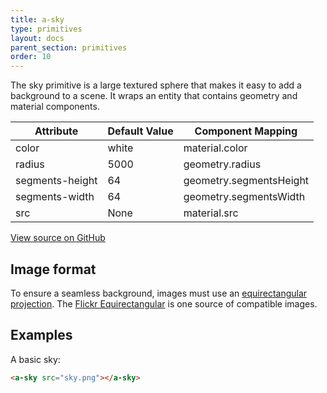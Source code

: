 ```yaml
---
title: a-sky
type: primitives
layout: docs
parent_section: primitives
order: 10
---
```


The sky primitive is a large textured sphere that makes it easy to add a background to a scene. It wraps an entity that contains geometry and material components.

| Attribute       | Default Value | Component Mapping       |
| --------------- | ------------- | -----------------       |
| color           | white         | material.color          |
| radius          | 5000          | geometry.radius         |
| segments-height | 64            | geometry.segmentsHeight |
| segments-width  | 64            | geometry.segmentsWidth  |
| src             | None          | material.src            |

[View source on GitHub](https://github.com/aframevr/aframe/blob/master/elements/templates/a-sky/index.html)

## Image format

To ensure a seamless background, images must use an [equirectangular projection](https://en.wikipedia.org/wiki/Equirectangular_projection). The [Flickr Equirectangular](https://www.flickr.com/groups/equirectangular/) is one source of compatible images.

## Examples

A basic sky:

```html
<a-sky src="sky.png"></a-sky>
```
